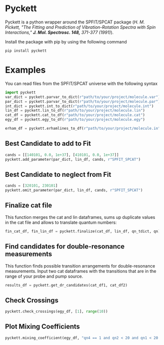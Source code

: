 # Pyckett

Pyckett is a python wrapper around the SPFIT/SPCAT package (*H. M. Pickett, "The Fitting and Prediction of Vibration-Rotation Spectra with Spin Interactions," **J. Mol. Spectrosc. 148,** 371-377 (1991)*).

Install the package with pip by using the following command

```
pip install pyckett
```

# Examples

You can read files from the SPFIT/SPCAT universe with the following syntax

```python
import pyckett
var_dict = pyckett.parvar_to_dict(r"path/to/your/project/molecule.var")
par_dict = pyckett.parvar_to_dict(r"path/to/your/project/molecule.par")
int_dict = pyckett.int_to_dict(r"path/to/your/project/molecule.int")
lin_df = pyckett.lin_to_df(r"path/to/your/project/molecule.lin")
cat_df = pyckett.cat_to_df(r"path/to/your/project/molecule.cat")
egy_df = pyckett.egy_to_df(r"path/to/your/project/molecule.egy")

erham_df = pyckett.erhamlines_to_df(r"path/to/your/project/molecule.in")
```

## Best Candidate to add to Fit

```python
cands = [[140101, 0.0, 1e+37], [410101, 0.0, 1e+37]]
pyckett.add_parameter(par_dict, lin_df, cands, r"SPFIT_SPCAT")
```

## Best Candidate to neglect from Fit

```python
cands = [320101, 230101]
pyckett.omit_parameter(par_dict, lin_df, cands, r"SPFIT_SPCAT")
```

## Finalize cat file

This function merges the cat and lin dataframes, sums up duplicate values in the cat file and allows to translate quantum numbers:

```python
fin_cat_df, fin_lin_df = pyckett.finalize(cat_df, lin_df, qn_tdict, qn)
```

## Find candidates for double-resonance measurements

This function finds possible transition arrangements for double-resonance measurements.
Input two cat dataframes with the transitions that are in the range of your probe and pump source.

```python
results_df = pyckett.get_dr_candidates(cat_df1, cat_df2)
```

## Check Crossings

```python
pyckett.check_crossings(egy_df, [1], range(10))
```

## Plot Mixing Coefficients

```python
pyckett.mixing_coefficient(egy_df, "qn4 == 1 and qn2 < 20 and qn1 < 20 and qn1==qn2+qn3")
```
